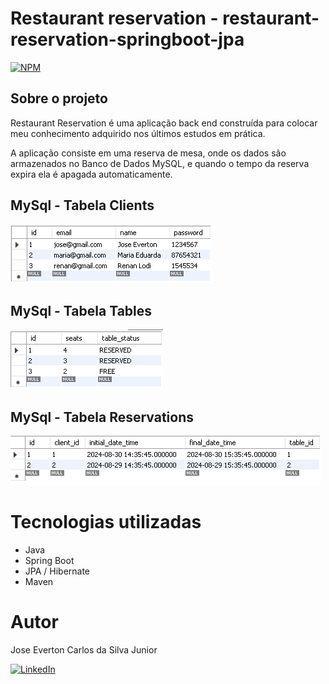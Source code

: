 # Restaurant reservation - restaurant-reservation-springboot-jpa

[![NPM](https://img.shields.io/npm/l/react)](https://github.com/devsuperior/sds1-wmazoni/blob/master/LICENSE](https://github.com/EvertonJunior/restaurant-reservation-springboot-jpa/blob/main/LICENSE))

## Sobre o projeto

Restaurant Reservation é uma aplicação back end construída para colocar meu conhecimento adquirido nos últimos estudos em prática.

A aplicação consiste em uma reserva de mesa, onde os dados são armazenados no Banco de Dados MySQL, e quando o tempo da reserva expira ela é apagada automaticamente.

## MySql - Tabela Clients
![Clients](https://github.com/EvertonJunior/assets/blob/main/imagens/clients.PNG)

## MySql - Tabela Tables
![Tables](https://github.com/EvertonJunior/assets/blob/main/imagens/tables.PNG)

## MySql - Tabela Reservations
![Reservations](https://github.com/EvertonJunior/assets/blob/main/imagens/reservas.PNG)

# Tecnologias utilizadas
- Java
- Spring Boot
- JPA / Hibernate
- Maven

# Autor

Jose Everton Carlos da Silva Junior

[![LinkedIn](https://img.shields.io/badge/LinkedIn-blue?style=flat-square&logo=linkedin&logoColor=white)](https://www.linkedin.com/in/devjoseeverton/)
